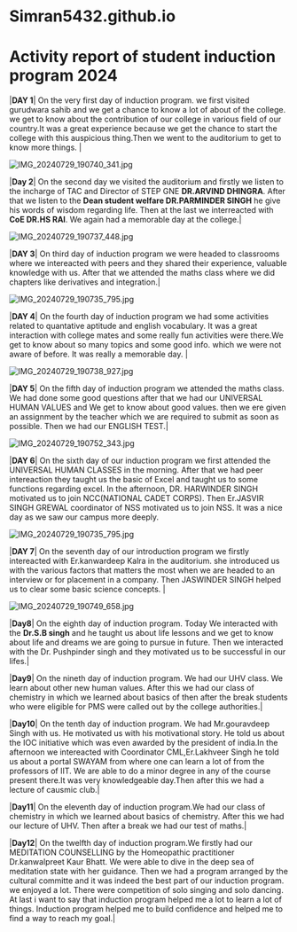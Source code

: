 # Simran5432.github.io
# Activity report of student induction program 2024


|**DAY 1**| On the very first day of induction program. we first visited gurudwara sahib and we get a chance to know a lot of about of the college. we get to know about the contribution of our college in various field of our country.It was a great experience because we get the chance to start the college with this auspicious thing.Then we went to the auditorium  to get to know more things. |

![IMG_20240729_190740_341.jpg](https://github.com/user-attachments/assets/3d44ac96-ee3b-4771-a691-3cb224622b88)



|**Day 2**| On the second day we visited the auditorium and firstly we listen to the incharge of TAC and Director of STEP GNE **DR.ARVIND DHINGRA**. After that we listen to the **Dean student welfare DR.PARMINDER SINGH** he give his words of wisdom regarding life. Then at the last we interreacted with **CoE DR.HS RAI**. We again had a memorable day at the college.|

![IMG_20240729_190737_448.jpg](https://github.com/user-attachments/assets/ff3cca56-c175-4579-9bfa-2c30ce0429fb)


|**DAY 3**| On third day of induction program we were headed to classrooms where we intereacted with peers and they shared their experience, valuable knowledge with us. After that we attended the maths class where we did chapters like derivatives and integration.|

![IMG_20240729_190735_795.jpg](https://github.com/user-attachments/assets/1d6d5300-14cd-4246-87cb-1c5a33e58c04)


|**DAY 4**| On the fourth day of induction program we had some activities related to quantative aptitude and english vocabulary. It was a great interaction with college mates and some really fun activities were there.We get to know about so many topics and some good info. which we were not aware of before. It was really a memorable day. |

![IMG_20240729_190738_927.jpg](https://github.com/user-attachments/assets/e8d40b3c-0863-41d0-934c-3b532b3c314a)

|**DAY 5**| On the fifth day of induction program we attended the maths class. We had done some good questions after that we had our UNIVERSAL HUMAN VALUES and We get to know about good values. then we ere given an assignment by the teacher which we are required to submit as soon as possible. Then we had our ENGLISH TEST.|

![IMG_20240729_190752_343.jpg](https://github.com/user-attachments/assets/7d957d35-c478-4205-be23-c97ef6318cbd)


|**DAY 6**| On the sixth day of our induction program we first attended the UNIVERSAL HUMAN CLASSES in the morning. After that we had peer intereaction they taught us the basic of Excel and taught us to some functions regarding excel. In the afternoon, DR. HARWINDER SINGH motivated us to join NCC(NATIONAL CADET CORPS). Then Er.JASVIR SINGH GREWAL coordinator of NSS motivated us to join NSS. It was a nice day as we saw our campus more deeply.


![IMG_20240729_190735_795.jpg](https://github.com/user-attachments/assets/b4f10202-999f-4541-a324-bf0d965ae17f)


|**DAY 7**| On the seventh day of our introduction program we firstly intereacted with Er.kanwardeep Kalra in the auditorium. she introduced us with the various factors that matters the most when we are headed to an interview or for placement in a company. Then JASWINDER SINGH helped us to clear some basic science concepts. |

![IMG_20240729_190749_658.jpg](https://github.com/user-attachments/assets/5ad03a64-7ca8-4619-b617-83e6a3badc72)

|**Day8**| On the eighth day of induction program. Today We interacted with the **Dr.S.B singh** and he taught us about life lessons and we get to know about life and dreams we are going to pursue in future. Then we interacted with the Dr. Pushpinder singh and they motivated us to be successful in our lifes.|

|**Day9**| On the nineth day of induction program. We had our UHV class. We learn about other new human values. After this we had our class of chemistry in which we learned about basics of then after the break students who were eligible for PMS were called out by the college authorities.|

|**Day10**| On the tenth day of induction program. We had Mr.gouravdeep Singh with us. He motivated us with his motivational story. He told us about the IOC initiative which was even awarded by the president of india.In the afternoon we intereacted with Coordinator CML,Er.Lakhveer Singh he told us about a portal SWAYAM from where one can learn a lot of from the professors of IIT. We are able to do a minor degree in any of the course present there.It was very knowledgeable day.Then after this we had a lecture of causmic club.|

|**Day11**| On the eleventh day of induction program.We had our class of chemistry in which we learned about basics of chemistry. After this we had our lecture of UHV. Then after a break we had our test of maths.|

|**Day12**| On the twelfth day of induction program.We firstly had our MEDITATION COUNSELLING by the Homeopathic practitioner Dr.kanwalpreet Kaur Bhatt. We were able to dive in the deep sea of meditation state with her guidance. Then we had a program arranged by the cultural committe and it was indeed the best part of our induction program. we enjoyed a lot. There were competition of solo singing and solo dancing. At last i want to say that induction program helped me a lot to learn a lot of things. Induction program helped me to build confidence and helped me to find a way to reach my goal.|
